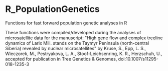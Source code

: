 # R_PopulationGenetics
Functions for fast forward population genetic analyses in R

These functions were compiled/developed during the analyses of microsatellite data for the manuscript: "High gene flow and complex treeline dynamics of Larix Mill. stands on the Taymyr Peninsula (north-central Siberia) revealed by nuclear microsatellites"
  by Kruse, S., Epp, L. S., Wieczorek, M., Pestryakova, L. A., Stoof-Leichsenring, K. R., Herzschuh, U., accepted for publication in Tree Genetics & Genomes, doi:10.1007/s11295-018-1235-3
